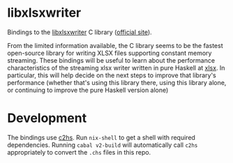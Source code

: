# libxlsxwriter

Bindings to the [libxlsxwriter](https://github.com/jmcnamara/libxlsxwriter) C library ([official site](https://libxlsxwriter.github.io)).

From the limited information available, the C library seems to be the fastest open-source library for writing XLSX files supporting constant memory streaming. These bindings will be useful to learn about the performance characteristics of the streaming xlsx writer written in pure Haskell at [xlsx](https://github.com/SupercedeTech/xlsx). In particular, this will help decide on the next steps to improve that library's performance (whether that's using this library there, using this library alone, or continuing to improve the pure Haskell version alone)

# Development

The bindings use [c2hs](https://github.com/haskell/c2hs). Run `nix-shell` to get a shell with required dependencies. Running `cabal v2-build` will automatically call `c2hs` appropriately to convert the `.chs` files in this repo.
